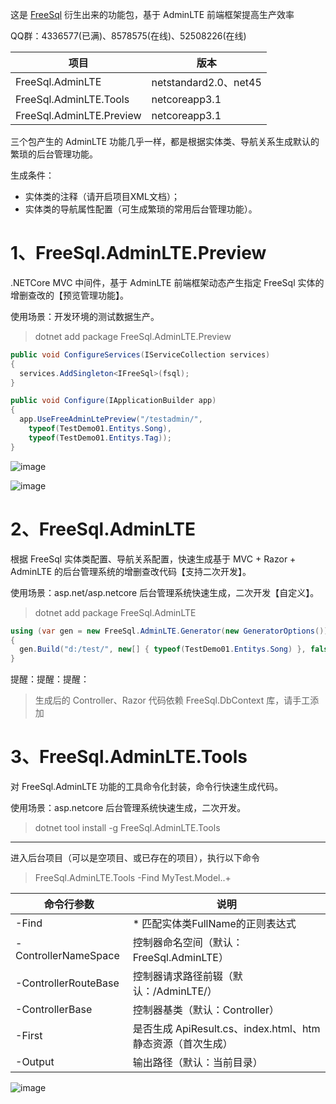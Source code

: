 这是 [FreeSql](https://github.com/2881099/FreeSql) 衍生出来的功能包，基于 AdminLTE 前端框架提高生产效率

QQ群：4336577(已满)、8578575(在线)、52508226(在线)

| 项目 | 版本 |
| -- | -- |
| FreeSql.AdminLTE | netstandard2.0、net45 |
| FreeSql.AdminLTE.Tools | netcoreapp3.1 |
| FreeSql.AdminLTE.Preview | netcoreapp3.1 |

三个包产生的 AdminLTE 功能几乎一样，都是根据实体类、导航关系生成默认的繁琐的后台管理功能。

生成条件：

- 实体类的注释（请开启项目XML文档）；
- 实体类的导航属性配置（可生成繁琐的常用后台管理功能）。

# 1、FreeSql.AdminLTE.Preview

.NETCore MVC 中间件，基于 AdminLTE 前端框架动态产生指定 FreeSql 实体的增删查改的【预览管理功能】。

使用场景：开发环境的测试数据生产。

> dotnet add package FreeSql.AdminLTE.Preview

```csharp
public void ConfigureServices(IServiceCollection services)
{
  services.AddSingleton<IFreeSql>(fsql);
}

public void Configure(IApplicationBuilder app)
{
  app.UseFreeAdminLtePreview("/testadmin/",
    typeof(TestDemo01.Entitys.Song),
    typeof(TestDemo01.Entitys.Tag));
}
```

![image](https://user-images.githubusercontent.com/16286519/56229638-f3a79b80-60ac-11e9-8cf6-e58e95ab53c1.png)

![image](https://user-images.githubusercontent.com/16286519/56298417-ad157800-6164-11e9-86c1-6270f3989487.png)

# 2、FreeSql.AdminLTE

根据 FreeSql 实体类配置、导航关系配置，快速生成基于 MVC + Razor + AdminLTE 的后台管理系统的增删查改代码【支持二次开发】。

使用场景：asp.net/asp.netcore 后台管理系统快速生成，二次开发【自定义】。

> dotnet add package FreeSql.AdminLTE

```csharp
using (var gen = new FreeSql.AdminLTE.Generator(new GeneratorOptions()))
{
  gen.Build("d:/test/", new[] { typeof(TestDemo01.Entitys.Song) }, false);
}
```

提醒：提醒：提醒：

> 生成后的 Controller、Razor 代码依赖 FreeSql.DbContext 库，请手工添加

# 3、FreeSql.AdminLTE.Tools

对 FreeSql.AdminLTE 功能的工具命令化封装，命令行快速生成代码。

使用场景：asp.netcore 后台管理系统快速生成，二次开发。

> dotnet tool install -g FreeSql.AdminLTE.Tools

--- 

进入后台项目（可以是空项目、或已存在的项目），执行以下命令

> FreeSql.AdminLTE.Tools -Find MyTest\.Model\..+

| 命令行参数 | 说明 |
| -- | -- |
| -Find                | * 匹配实体类FullName的正则表达式                           |
| -ControllerNameSpace | 控制器命名空间（默认：FreeSql.AdminLTE）                   |
| -ControllerRouteBase | 控制器请求路径前辍（默认：/AdminLTE/）                     |
| -ControllerBase      | 控制器基类（默认：Controller）                             |
| -First               | 是否生成 ApiResult.cs、index.html、htm 静态资源（首次生成）|
| -Output              | 输出路径（默认：当前目录）                                 |

![image](https://user-images.githubusercontent.com/16286519/64080898-ca21a080-cd2b-11e9-92e0-fcda5058c5e7.png)